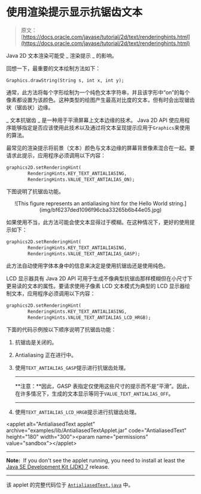 # 使用渲染提示显示抗锯齿文本

> 原文： [https://docs.oracle.com/javase/tutorial/2d/text/renderinghints.html](https://docs.oracle.com/javase/tutorial/2d/text/renderinghints.html)

Java 2D 文本渲染可能受 _ 渲染提示 _ 的影响。

回想一下，最重要的文本绘制方法如下：

```
Graphics.drawString(String s, int x, int y);

```

通常，此方法将每个字形绘制为一个纯色文本字符串，并且该字形中“on”的每个像素都设置为该颜色。这种类型的绘图产生最高对比度的文本，但有时会出现锯齿状（锯齿状）边缘。

_ 文本抗锯齿 _ 是一种用于平滑屏幕上文本边缘的技术。 Java 2D API 使应用程序能够指定是否应该使用此技术以及通过将文本呈现提示应用于`Graphics`来使用的算法。

最常见的渲染提示将前景（文本）颜色与文本边缘的屏幕背景像素混合在一起。要请求此提示，应用程序必须调用以下内容：

```
graphics2D.setRenderingHint(
        RenderingHints.KEY_TEXT_ANTIALIASING,
        RenderingHints.VALUE_TEXT_ANTIALIAS_ON);

```

下图说明了抗锯齿功能。

<center>![This figure represents an antialiasing hint for the Hello World string.](img/bf6237ded1096f96cba33265b6b44e05.jpg)</center>

如果使用不当，此方法可能会使文本显得过于模糊。在这种情况下，更好的使用提示如下：

```
graphics2D.setRenderingHint(
        RenderingHints.KEY_TEXT_ANTIALIASING,
        RenderingHints.VALUE_TEXT_ANTIALIAS_GASP);

```

此方法自动使用字体本身中的信息来决定是使用抗锯齿还是使用纯色。

LCD 显示器具有 Java 2D API 可用于生成不像典型抗锯齿那样模糊但在小尺寸下更易读的文本的属性。要请求使用子像素 LCD 文本模式为典型的 LCD 显示器绘制文本，应用程序必须调用以下内容：

```
graphics2D.setRenderingHint(
        RenderingHints.KEY_TEXT_ANTIALIASING,
        RenderingHints.VALUE_TEXT_ANTIALIAS_LCD_HRGB);

```

下面的代码示例按以下顺序说明了抗锯齿功能：

1.  抗锯齿是关闭的。
2.  Antialiasing 正在进行中。
3.  使用`TEXT_ANTIALIAS_GASP`提示进行抗锯齿处理。

    * * *

    **注意：**因此，GASP 表指定仅使用这些尺寸的提示而不是“平滑”。因此，在许多情况下，生成的文本显示等同于`VALUE_TEXT_ANTIALIAS_OFF`。

    * * *

4.  使用`TEXT_ANTIALIAS_LCD_HRGB`提示进行抗锯齿处理。

&lt;applet alt="AntialiasedText applet" archive="examples/lib/AntialiasedTextApplet.jar" code="AntialiasedText" height="180" width="300"&gt;&lt;param name="permissions" value="sandbox"&gt;&lt;/applet&gt;

* * *

**Note:**  If you don't see the applet running, you need to install at least the [Java SE Development Kit (JDK) 7](http://www.oracle.com/technetwork/java/javase/downloads/index.html) release.

* * *

该 applet 的完整代码位于 [`AntialiasedText.java`](examples/AntialiasedText.java) 中。